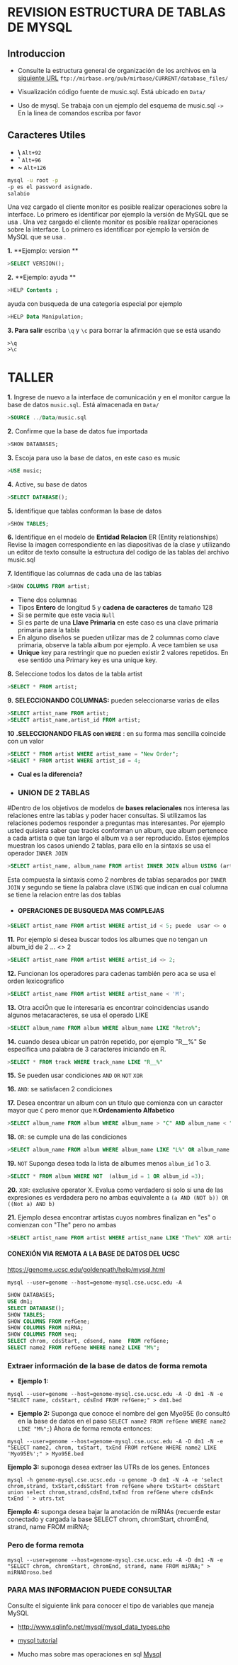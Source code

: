 # REVISION ESTRUCTURA DE TABLAS DE MYSQL
## Introduccion

- Consulte la estructura general de organización de los archivos en la [siguiente URL](ftp://mirbase.org/pub/mirbase/CURRENT/database_files/) `ftp://mirbase.org/pub/mirbase/CURRENT/database_files/`
- Visualización código fuente de music.sql. Está ubicado en `Data/`

- Uso de mysql. Se trabaja con un ejemplo del esquema de music.sql `->` En la linea de comandos escriba por favor

## Caracteres Utiles
* **\\** `Alt+92`
* **\`** `Alt+96`
* **\~** `Alt+126`

```bash
mysql -u root -p
-p es el password asignado.
salabio

```
Una vez cargado el cliente monitor es posible realizar operaciones sobre la interface. Lo primero es identificar  por ejemplo la versión de MySQL que se usa .
Una vez cargado el cliente monitor es posible realizar operaciones sobre la interface. Lo primero es identificar  por ejemplo la versión de MySQL que se usa .

**1.** **Ejemplo: version **
```sql
>SELECT VERSION();
```

**2.** **Ejemplo: ayuda **
```sql
>HELP Contents ;
```
ayuda con busqueda de  una categoría especial por ejemplo
```sql
>HELP Data Manipulation;
```
**3. Para salir**
escriba `\q` y `\c` para borrar la afirmación que se está usando
```
>\q
>\c
```
# **TALLER**
**1.**  Ingrese de nuevo a la interface de comunicación y en el monitor cargue la base de datos `music.sql`. Está almacenada en `Data/`
```sql
>SOURCE ../Data/music.sql
```

**2.** Confirme que la base de datos fue importada
```sql
>SHOW DATABASES;
```

**3.** Escoja para uso la base de datos, en este caso es music
```sql
>USE music;
```


**4.** Active, su base de datos
```sql
>SELECT DATABASE();
```


**5.** Identifique que tablas conforman la base de datos
```sql
>SHOW TABLES;
```

**6.** Identifique en el modelo de **Entidad Relacion** ER (Entity relationships) Revise la imagen correspondiente en las diapositivas de la clase y utilizando un editor de texto consulte la estructura del codigo de las tablas del archivo music.sql

**7.** Identifique las columnas de cada una de las tablas
```sql
>SHOW COLUMNS FROM artist;
```
  * Tiene dos columnas
  * Tipos **Entero** de longitud 5 y **cadena de caracteres** de tamaño 128
  * Si se permite que este vacia `Null`
  * Si es parte de una **Llave Primaria** en este caso es una clave primaria primaria para la tabla
  * En alguno diseños se pueden utilizar mas de 2 columnas como clave primaria, observe la tabla album por ejemplo. A vece tambien se usa
  * **Unique** key para restringir que no pueden existir 2 valores repetidos. En ese sentido una Primary key es una unique key.

**8.** Seleccione todos los datos de la tabla artist
```sql
>SELECT * FROM artist;
```

**9.** **SELECCIONANDO COLUMNAS:**  pueden seleccionarse varias de ellas

```sql
>SELECT artist_name FROM artist;
>SELECT artist_name,artist_id FROM artist;

```


**10** **.SELECCIONANDO FILAS con `WHERE`** : en su forma mas sencilla coincide con un valor
```sql
>SELECT * FROM artist WHERE artist_name = "New Order";
>SELECT * FROM artist WHERE artist_id = 4;
```


* **Cual es la diferencia?**

* ###  UNION DE 2 TABLAS
#Dentro de los objetivos de modelos de **bases relacionales** nos interesa las relaciones entre las tablas y poder hacer consultas. Si utilizamos las relaciones podemos responder a preguntas mas interesantes. Por ejemplo usted quisiera saber que tracks conforman un album, que album pertenece a cada artista o que tan largo el album va a ser reproducido. Estos ejemplos muestran los casos uniendo 2 tablas, para ello en la sintaxis se usa el operador `INNER JOIN`

```sql
>SELECT artist_name, album_name FROM artist INNER JOIN album USING (artist_id) WHERE artist_name < 'M';
```

Esta compuesta la sintaxis como 2 nombres de tablas separados por `INNER JOIN` y segundo se tiene la palabra clave `USING` que indican en cual columna se tiene la relacion entre las dos tablas

* #### OPERACIONES DE BUSQUEDA MAS COMPLEJAS

```sql
>SELECT artist_name FROM artist WHERE artist_id < 5; puede  usar <> o != no igual a
```

**11.**  Por ejemplo si desea buscar todos los albumes que no tengan un album_id de 2 ... <> 2
```sql
>SELECT artist_name FROM artist WHERE artist_id <> 2;
```

**12.**  Funcionan los operadores  para cadenas también pero aca se usa el orden lexicografico
```sql
>SELECT artist_name FROM artist WHERE artist_name < 'M';
```


 **13.**  Otra acciÓn que le interesaría es encontrar coincidencias usando algunos metacaracteres, se usa el operado LIKE
```sql
>SELECT album_name FROM album WHERE album_name LIKE "Retro%";
```

**14.**  cuando desea ubicar un patrón repetido, por ejemplo "R__%" Se especifica una palabra de 3 caracteres iniciando en R.

```sql
>SELECT * FROM track WHERE track_name LIKE "R__%"
```


**15.** Se pueden usar condiciones `AND` `OR` `NOT` `XOR`

**16.** `AND`: se satisfacen 2 condiciones

**17.** Desea encontrar un album con un tìtulo que comienza con un caracter mayor que `C` pero menor que `M`.**Ordenamiento Alfabetico**

```sql
>SELECT album_name FROM album WHERE album_name > "C" AND album_name < "M";
```
**18.** `OR`: se cumple una de las condiciones

```sql
>SELECT album_name FROM album WHERE album_name LIKE "L%" OR album_name LIKE "S" OR album_name LIKE "P%";
```

**19.** `NOT` Suponga desea toda la lista de albumes menos `album_id` 1 o 3.

```sql
>SELECT * FROM album WHERE NOT  (album_id = 1 OR album_id =3);
```

**20.** `XOR`: exclusive operator X. Evalua como verdadero si solo si una de las expresiones es verdadera pero no ambas
equivalente a `(a AND (NOT b)) OR ((Not a) AND b)`

**21.** Ejemplo desea encontrar artistas cuyos nombres finalizan en "es" o comienzan con "The" pero no ambas

```sql
>SELECT artist_name FROM artist WHERE artist_name LIKE "The%" XOR artist_name LIKE "%es";
```

#### CONEXIÓN VIA REMOTA A LA BASE DE DATOS DEL UCSC

https://genome.ucsc.edu/goldenpath/help/mysql.html
```
mysql --user=genome --host=genome-mysql.cse.ucsc.edu -A
```

```sql
SHOW DATABASES;
USE dm1;
SELECT DATABASE();
SHOW TABLES;
SHOW COLUMNS FROM refGene;
SHOW COLUMNS FROM miRNA;
SHOW COLUMNS FROM seq;
SELECT chrom, cdsStart, cdsend, name  FROM refGene;
SELECT name2 FROM refGene WHERE name2 LIKE "M%";
```


### Extraer información de la base de datos de forma remota



* **Ejemplo 1:**
```
mysql --user=genome --host=genome-mysql.cse.ucsc.edu -A -D dm1 -N -e "SELECT name, cdsStart, cdsEnd FROM refGene;" > dm1.bed
```
* **Ejemplo 2:**
Suponga que conoce el nombre del gen Myo95E (lo consultó en la base de datos en el paso `SELECT name2 FROM refGene WHERE name2 LIKE "M%";`)
Ahora de forma remota entonces:

```
mysql --user=genome --host=genome-mysql.cse.ucsc.edu -A -D dm1 -N -e "SELECT name2, chrom, txStart, txEnd FROM refGene WHERE name2 LIKE 'Myo95E%';" > Myo95E.bed
```

**Ejemplo 3:** suponoga desea extraer las UTRs de los genes. Entonces
```
mysql -h genome-mysql.cse.ucsc.edu -u genome -D dm1 -N -A -e 'select chrom,strand, txStart,cdsStart from refGene where txStart< cdsStart union select chrom,strand,cdsEnd,txEnd from refGene where cdsEnd< txEnd ' > utrs.txt
```
**Ejemplo 4:**
 suponga desea bajar la anotación de miRNAs (recuerde estar conectado y cargada la base SELECT chrom, chromStart, chromEnd, strand, name FROM miRNA;

### Pero de forma remota
```
mysql --user=genome --host=genome-mysql.cse.ucsc.edu -A -D dm1 -N -e "SELECT chrom, chromStart, chromEnd, strand, name FROM miRNA;" > miRNADroso.bed
```

### PARA MAS INFORMACION PUEDE CONSULTAR

Consulte el siguiente link para conocer el tipo de variables que maneja MySQL
* http://www.sqlinfo.net/mysql/mysql_data_types.php
* [mysql tutorial](http://www.mysqltutorial.org/)

* Mucho mas sobre mas operaciones en sql
[Mysql](https://www.w3schools.com/sql/sql_join_inner.asp)
